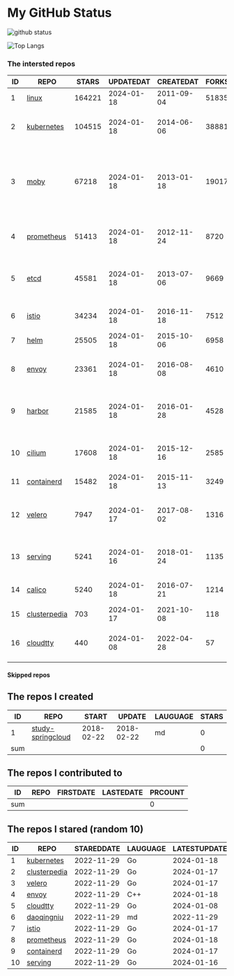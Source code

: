 # My GitHub Status

<img src="https://github-readme-stats-1.yihong0618.vercel.app/api?username=daoqingniu&show_icons=true&&&hide_title=true&count_private=true" alt="github status" />

![Top Langs](https://github-readme-stats-1.yihong0618.vercel.app/api/top-langs/?username=daoqingniu&layout=compact)

<!--START_SECTION:github_repos-->
### The intersted repos
| ID |                              REPO                               | STARS  | UPDATEDAT  | CREATEDAT  | FORKSCOUNT |                                                DESCRIPTIONS                                                |
|----|-----------------------------------------------------------------|--------|------------|------------|------------|------------------------------------------------------------------------------------------------------------|
|  1 | [linux](https://github.com/torvalds/linux)                      | 164221 | 2024-01-18 | 2011-09-04 |      51835 | Linux kernel source tree                                                                                   |
|  2 | [kubernetes](https://github.com/kubernetes/kubernetes)          | 104515 | 2024-01-18 | 2014-06-06 |      38881 | Production-Grade Container Scheduling and Management                                                       |
|  3 | [moby](https://github.com/moby/moby)                            |  67218 | 2024-01-18 | 2013-01-18 |      19017 | The Moby Project - a collaborative project for the container ecosystem to assemble container-based systems |
|  4 | [prometheus](https://github.com/prometheus/prometheus)          |  51413 | 2024-01-18 | 2012-11-24 |       8720 | The Prometheus monitoring system and time series database.                                                 |
|  5 | [etcd](https://github.com/etcd-io/etcd)                         |  45581 | 2024-01-18 | 2013-07-06 |       9669 | Distributed reliable key-value store for the most critical data of a distributed system                    |
|  6 | [istio](https://github.com/istio/istio)                         |  34234 | 2024-01-18 | 2016-11-18 |       7512 | Connect, secure, control, and observe services.                                                            |
|  7 | [helm](https://github.com/helm/helm)                            |  25505 | 2024-01-18 | 2015-10-06 |       6958 | The Kubernetes Package Manager                                                                             |
|  8 | [envoy](https://github.com/envoyproxy/envoy)                    |  23361 | 2024-01-18 | 2016-08-08 |       4610 | Cloud-native high-performance edge/middle/service proxy                                                    |
|  9 | [harbor](https://github.com/goharbor/harbor)                    |  21585 | 2024-01-18 | 2016-01-28 |       4528 | An open source trusted cloud native registry project that stores, signs, and scans content.                |
| 10 | [cilium](https://github.com/cilium/cilium)                      |  17608 | 2024-01-18 | 2015-12-16 |       2585 | eBPF-based Networking, Security, and Observability                                                         |
| 11 | [containerd](https://github.com/containerd/containerd)          |  15482 | 2024-01-18 | 2015-11-13 |       3249 | An open and reliable container runtime                                                                     |
| 12 | [velero](https://github.com/vmware-tanzu/velero)                |   7947 | 2024-01-17 | 2017-08-02 |       1316 | Backup and migrate Kubernetes applications and their persistent volumes                                    |
| 13 | [serving](https://github.com/knative/serving)                   |   5241 | 2024-01-16 | 2018-01-24 |       1135 | Kubernetes-based, scale-to-zero, request-driven compute                                                    |
| 14 | [calico](https://github.com/projectcalico/calico)               |   5240 | 2024-01-18 | 2016-07-21 |       1214 | Cloud native networking and network security                                                               |
| 15 | [clusterpedia](https://github.com/clusterpedia-io/clusterpedia) |    703 | 2024-01-17 | 2021-10-08 |        118 | The Encyclopedia of Kubernetes clusters                                                                    |
| 16 | [cloudtty](https://github.com/cloudtty/cloudtty)                |    440 | 2024-01-08 | 2022-04-28 |         57 | A Friendly Kubernetes CloudShell (Web Terminal) !                                                          |



#### Skipped repos
<!--END_SECTION:github_repos-->

<!--START_SECTION:my_github-->
## The repos I created
| ID  |                                 REPO                                 |   START    |   UPDATE   | LAUGUAGE | STARS |
|-----|----------------------------------------------------------------------|------------|------------|----------|-------|
|   1 | [study-springcloud](https://github.com/daoqingniu/study-springcloud) | 2018-02-22 | 2018-02-22 | md       |     0 |
| sum |                                                                      |            |            |          |     0 |

## The repos I contributed to
| ID  | REPO | FIRSTDATE | LASTEDATE | PRCOUNT |
|-----|------|-----------|-----------|---------|
| sum |      |           |           |       0 |

## The repos I stared (random 10)
| ID |                              REPO                               | STAREDDATE | LAUGUAGE | LATESTUPDATE |
|----|-----------------------------------------------------------------|------------|----------|--------------|
|  1 | [kubernetes](https://github.com/kubernetes/kubernetes)          | 2022-11-29 | Go       | 2024-01-18   |
|  2 | [clusterpedia](https://github.com/clusterpedia-io/clusterpedia) | 2022-11-29 | Go       | 2024-01-17   |
|  3 | [velero](https://github.com/vmware-tanzu/velero)                | 2022-11-29 | Go       | 2024-01-17   |
|  4 | [envoy](https://github.com/envoyproxy/envoy)                    | 2022-11-29 | C++      | 2024-01-18   |
|  5 | [cloudtty](https://github.com/cloudtty/cloudtty)                | 2022-11-29 | Go       | 2024-01-08   |
|  6 | [daoqingniu](https://github.com/daoqingniu/daoqingniu)          | 2022-11-29 | md       | 2022-11-29   |
|  7 | [istio](https://github.com/istio/istio)                         | 2022-11-29 | Go       | 2024-01-17   |
|  8 | [prometheus](https://github.com/prometheus/prometheus)          | 2022-11-29 | Go       | 2024-01-18   |
|  9 | [containerd](https://github.com/containerd/containerd)          | 2022-11-29 | Go       | 2024-01-17   |
| 10 | [serving](https://github.com/knative/serving)                   | 2022-11-29 | Go       | 2024-01-16   |

<!--END_SECTION:my_github-->
